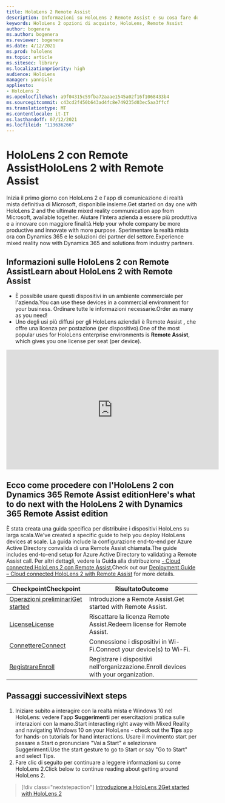 ```yaml
---
title: HoloLens 2 Remote Assist
description: Informazioni su HoloLens 2 Remote Assist e su cosa fare dopo averrne uno personalizzato.
keywords: HoloLens 2 opzioni di acquisto, HoloLens, Remote Assist
author: bogenera
ms.author: bogenera
ms.reviewer: bogenera
ms.date: 4/12/2021
ms.prod: hololens
ms.topic: article
ms.sitesec: library
ms.localizationpriority: high
audience: HoloLens
manager: yannisle
appliesto:
- HoloLens 2
ms.openlocfilehash: a9f04315c59fba72aaae1545a02f16f1068433b4
ms.sourcegitcommit: c43cd2f450b643ad4fc8e749235d03ec5aa3ffcf
ms.translationtype: MT
ms.contentlocale: it-IT
ms.lasthandoff: 07/12/2021
ms.locfileid: "113636266"
---
```

# <a name="hololens-2-with-remote-assist"></a><span data-ttu-id="13ea9-104">HoloLens 2 con Remote Assist</span><span class="sxs-lookup"><span data-stu-id="13ea9-104">HoloLens 2 with Remote Assist</span></span>

<span data-ttu-id="13ea9-105">Inizia il primo giorno con HoloLens 2 e l'app di comunicazione di realtà mista definitiva di Microsoft, disponibile insieme.</span><span class="sxs-lookup"><span data-stu-id="13ea9-105">Get started on day one with HoloLens 2 and the ultimate mixed reality communication app from Microsoft, available together.</span></span> <span data-ttu-id="13ea9-106">Aiutare l'intera azienda a essere più produttiva e a innovare con maggiore finalità.</span><span class="sxs-lookup"><span data-stu-id="13ea9-106">Help your whole company be more productive and innovate with more purpose.</span></span> <span data-ttu-id="13ea9-107">Sperimentare la realtà mista ora con Dynamics 365 e le soluzioni dei partner del settore.</span><span class="sxs-lookup"><span data-stu-id="13ea9-107">Experience mixed reality now with Dynamics 365 and solutions from industry partners.</span></span>

## <a name="learn-about-hololens-2-with-remote-assist"></a><span data-ttu-id="13ea9-108">Informazioni sulle HoloLens 2 con Remote Assist</span><span class="sxs-lookup"><span data-stu-id="13ea9-108">Learn about HoloLens 2 with Remote Assist</span></span>
- <span data-ttu-id="13ea9-109">È possibile usare questi dispositivi in un ambiente commerciale per l'azienda.</span><span class="sxs-lookup"><span data-stu-id="13ea9-109">You can use these devices in a commercial environment for your business.</span></span> <span data-ttu-id="13ea9-110">Ordinare tutte le informazioni necessarie.</span><span class="sxs-lookup"><span data-stu-id="13ea9-110">Order as many as you need!</span></span>
- <span data-ttu-id="13ea9-111">Uno degli usi più diffusi per gli HoloLens aziendali è Remote Assist **,** che offre una licenza per postazione (per dispositivo).</span><span class="sxs-lookup"><span data-stu-id="13ea9-111">One of the most popular uses for HoloLens enterprise environments is **Remote Assist**, which gives you one license per seat (per device).</span></span>

<iframe width="560" height="315" src="https://www.youtube.com/embed/d3YT8j0yYl0" frameborder="0" allow="accelerometer; autoplay; clipboard-write; encrypted-media; gyroscope; picture-in-picture" allowfullscreen></iframe>

## <a name="heres-what-to-do-next-with-the-hololens-2-with-dynamics-365-remote-assist-edition"></a><span data-ttu-id="13ea9-112">Ecco come procedere con l'HoloLens 2 con Dynamics 365 Remote Assist edition</span><span class="sxs-lookup"><span data-stu-id="13ea9-112">Here's what to do next with the HoloLens 2 with Dynamics 365 Remote Assist edition</span></span>

<span data-ttu-id="13ea9-113">È stata creata una guida specifica per distribuire i dispositivi HoloLens su larga scala.</span><span class="sxs-lookup"><span data-stu-id="13ea9-113">We've created a specific guide to help you deploy HoloLens devices at scale.</span></span> <span data-ttu-id="13ea9-114">La guida include la configurazione end-to-end per Azure Active Directory convalida di una Remote Assist chiamata.</span><span class="sxs-lookup"><span data-stu-id="13ea9-114">The guide includes end-to-end setup for Azure Active Directory to validating a Remote Assist call.</span></span> <span data-ttu-id="13ea9-115">Per altri dettagli, vedere la Guida alla distribuzione [- Cloud connected HoloLens 2 con Remote Assist.](hololens2-cloud-connected-overview.md)</span><span class="sxs-lookup"><span data-stu-id="13ea9-115">Check out our [Deployment Guide – Cloud connected HoloLens 2 with Remote Assist](hololens2-cloud-connected-overview.md) for more details.</span></span>

| <span data-ttu-id="13ea9-116">Checkpoint</span><span class="sxs-lookup"><span data-stu-id="13ea9-116">Checkpoint</span></span>  | <span data-ttu-id="13ea9-117">Risultato</span><span class="sxs-lookup"><span data-stu-id="13ea9-117">Outcome</span></span>                                |
|-------------|----------------------------------------|
| [<span data-ttu-id="13ea9-118">Operazioni preliminari</span><span class="sxs-lookup"><span data-stu-id="13ea9-118">Get started</span></span>](/dynamics365/mixed-reality/remote-assist/overview-hololens) | <span data-ttu-id="13ea9-119">Introduzione a Remote Assist.</span><span class="sxs-lookup"><span data-stu-id="13ea9-119">Get started with Remote Assist.</span></span>        |
| [<span data-ttu-id="13ea9-120">License</span><span class="sxs-lookup"><span data-stu-id="13ea9-120">License</span></span>](/dynamics365/mixed-reality/remote-assist/deploy-remote-assist#add-and-assign-licenses)     | <span data-ttu-id="13ea9-121">Riscattare la licenza Remote Assist.</span><span class="sxs-lookup"><span data-stu-id="13ea9-121">Redeem license for Remote Assist.</span></span>      |
| [<span data-ttu-id="13ea9-122">Connettere</span><span class="sxs-lookup"><span data-stu-id="13ea9-122">Connect</span></span>](/hololens/hololens-network)     | <span data-ttu-id="13ea9-123">Connessione i dispositivi in Wi-Fi.</span><span class="sxs-lookup"><span data-stu-id="13ea9-123">Connect your device(s) to Wi-Fi.</span></span>       |
| [<span data-ttu-id="13ea9-124">Registrare</span><span class="sxs-lookup"><span data-stu-id="13ea9-124">Enroll</span></span>](/hololens/hololens-enroll-mdm)      | <span data-ttu-id="13ea9-125">Registrare i dispositivi nell'organizzazione.</span><span class="sxs-lookup"><span data-stu-id="13ea9-125">Enroll devices with your organization.</span></span> |

## <a name="next-steps"></a><span data-ttu-id="13ea9-126">Passaggi successivi</span><span class="sxs-lookup"><span data-stu-id="13ea9-126">Next steps</span></span>

1. <span data-ttu-id="13ea9-127">Iniziare subito a interagire con la realtà mista e Windows 10 nel HoloLens: vedere l'app **Suggerimenti** per esercitazioni pratica sulle interazioni con la mano.</span><span class="sxs-lookup"><span data-stu-id="13ea9-127">Start interacting right away with Mixed Reality and navigating Windows 10 on your HoloLens - check out the **Tips** app for hands-on tutorials for hand interactions.</span></span> <span data-ttu-id="13ea9-128">Usare il movimento start per passare a Start o pronunciare "Vai a Start" e selezionare Suggerimenti.</span><span class="sxs-lookup"><span data-stu-id="13ea9-128">Use the start gesture to go to Start or say "Go to Start" and select Tips.</span></span>
1. <span data-ttu-id="13ea9-129">Fare clic di seguito per continuare a leggere informazioni su come HoloLens 2.</span><span class="sxs-lookup"><span data-stu-id="13ea9-129">Click below to continue reading about getting around HoloLens 2.</span></span>

> [!div class="nextstepaction"]
> [<span data-ttu-id="13ea9-130">Introduzione a HoloLens 2</span><span class="sxs-lookup"><span data-stu-id="13ea9-130">Get started with HoloLens 2</span></span>](hololens2-basic-usage.md)
